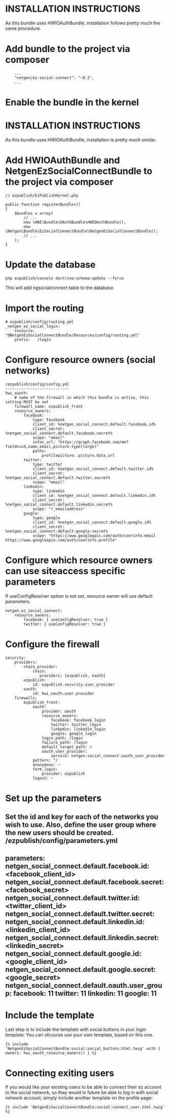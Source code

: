# INSTALLATION INSTRUCTIONS

As this bundle uses HWIOAuthBundle, installation follows pretty much the same procedure.

# Add bundle to the project via composer
```
    ...
    "netgen/ez-social-connect": "~0.2",
    ...
```

# Enable the bundle in the kernel
# INSTALLATION INSTRUCTIONS

As this bundle uses HWIOAuthBundle, installation is pretty much similar.

# Add HWIOAuthBundle and NetgenEzSocialConnectBundle to the project via composer
```
// ezpublish/EzPublishKernel.php
    
public function registerBundles()
{
    $bundles = array(
        // ...
        new \HWI\Bundle\OAuthBundle\HWIOAuthBundle(),
        new \Netgen\Bundle\EzSocialConnectBundle\NetgenEzSocialConnectBundle();
        // ...
    );
}
```

# Update the database
```
php ezpublish/console doctrine:schema:update --force
```
This will add ngsocialconnect table to the database.

# Import the routing
```
# ezpublish/config/routing.yml
_netgen_ez_social_login:
    resource: "@NetgenEzSocialConnectBundle/Resources/config/routing.yml"
    prefix:   /login
```

# Configure resource owners (social networks)
```
/ezpublish/config/config.yml
----------------------------
hwi_oauth:
    # name of the firewall in which this bundle is active, this setting MUST be set
    firewall_name: ezpublish_front
    resource_owners:
        facebook:
            type: facebook
            client_id: %netgen_social_connect.default.facebook.id%
            client_secret: %netgen_social_connect.default.facebook.secret%
            scope: "email"
            infos_url: "https://graph.facebook.com/me?fields=id,name,email,picture.type(large)"
            paths:
                profilepicture: picture.data.url
        twitter:
            type: twitter
            client_id: %netgen_social_connect.default.twitter.id%
            client_secret: %netgen_social_connect.default.twitter.secret%
            scope: "email"
        linkedin:
            type: linkedin
            client_id: %netgen_social_connect.default.linkedin.id%
            client_secret: %netgen_social_connect.default.linkedin.secret%
            scope: "r_emailaddress"
        google:
            type: google
            client_id: %netgen_social_connect.default.google.id%
            client_secret: %netgen_social_connect.default.google.secret%
            scope: "https://www.googleapis.com/auth/userinfo.email https://www.googleapis.com/auth/userinfo.profile"
```

# Configure which resource owners can use siteaccess specific parameters
If useConfigResolver option is not set, resource owner will use default parameters.
```
netgen_ez_social_connect:
    resource_owners:
        facebook: { useConfigResolver: true }
        twitter: { useConfigResolver: true }            
```            

# Configure the firewall
```
security:
    providers:
        chain_provider:
            chain:
               providers: [ezpublish, oauth]
        ezpublish:
            id: ezpublish.security.user_provider
        oauth:
            id: hwi_oauth.user.provider
    firewalls:
        ezpublish_front:
            oauth:
                provider: oauth
                resource_owners:
                    facebook: facebook_login
                    twitter: twitter_login
                    linkedin: linkedin_login
                    google: google_login
                login_path: /login
                failure_path: /login
                default_target_path: /
                oauth_user_provider:
                    service: netgen.social_connect.oauth_user_provider
            pattern: ^/
            anonymous: ~
            form_login:
                provider: ezpublish
            logout: ~
```

# Set up the parameters
Set the id and key for each of the networks you wish to use.
Also, define the user group where the new users should be created.
/ezpublish/config/parameters.yml
-------------------------------
parameters:
    netgen_social_connect.default.facebook.id: <facebook_client_id>
    netgen_social_connect.default.facebook.secret: <facebook_secret>
    netgen_social_connect.default.twitter.id: <twitter_client_id>
    netgen_social_connect.default.twitter.secret: <twitter secret>
    netgen_social_connect.default.linkedin.id: <linkedin_client_id>
    netgen_social_connect.default.linkedin.secret: <linkedin_secret>
    netgen_social_connect.default.google.id: <google_client_id>
    netgen_social_connect.default.google.secret: <google_secret>
    netgen_social_connect.default.oauth.user_group:
        facebook: 11
        twitter: 11
        linkedin: 11
        google: 11
-------------------------------

# Include the template
Last step is to include the template with social buttons in your login template.
You can ofcourse use your own template, based on this one.
```
{% include 'NetgenEzSocialConnectBundle:social:social_buttons.html.twig' with { owners: hwi_oauth_resource_owners() } %}
```

# Connecting exiting users
If you would like your existing users to be able to connect their ez account to the social network, so they would in future be able to log in with social network account, simply include another template on the profile page:
```
{% include 'NetgenEzSocialConnectBundle:social:connect_user.html.twig' %}
```


